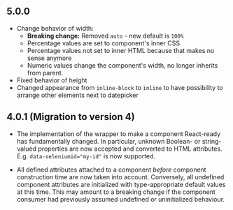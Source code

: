 
## 5.0.0
* Change behavior of width:
    * **Breaking change:** Removed `auto` - new default is `100%`
    * Percentage values are set to component's inner CSS
    * Percentage values not set to inner HTML because that makes no sense anymore
    * Numeric values change the component's width, no longer inherits from parent.
* Fixed behavior of height
* Changed appearance from `inline-block` to `inline` to have possibility to arrange other elements next to datepicker

## 4.0.1 (Migration to version 4)

* The implementation of the wrapper to make a component React-ready has
fundamentally changed. In particular, unknown Boolean- or
string-valued properties are now accepted and converted to HTML
attributes. E.g. `data-seleniumid="my-id"` is now supported.

* All defined attributes attached to a component *before* component
construction time are now taken into account. Conversely, all undefined
component attributes are initialized with type-appropriate default
values at this time. This may amount to a breaking change if the
component consumer had previously assumed undefined or uninitialized
behaviour.
